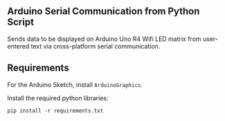 ## Arduino Serial Communication from Python Script

Sends data to be displayed on Arduino Uno R4 Wifi LED matrix from user-entered text via cross-platform serial communication.

## Requirements

For the Arduino Sketch, install `ArduinoGraphics`.

Install the required python libraries:

	pip install -r requirements.txt